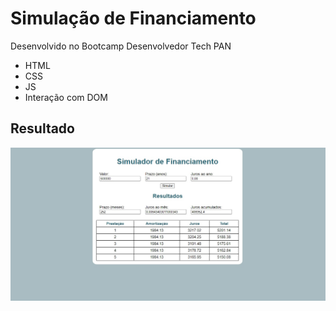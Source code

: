 # Simulação de Financiamento

Desenvolvido no Bootcamp Desenvolvedor Tech PAN 

- HTML
- CSS
- JS 
- Interação com DOM

## Resultado

<img src="https://github.com/thmouta/sim_financ/blob/main/simulador.png"> 